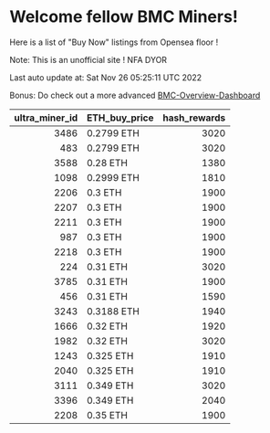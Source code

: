 # Welcome fellow BMC Miners!
Here is a list of "Buy Now" listings from Opensea floor !

Note: This is an unofficial site ! NFA DYOR

Last auto update at: Sat Nov 26 05:25:11 UTC 2022

Bonus: Do check out a more advanced [BMC-Overview-Dashboard](https://dune.com/defifunk/BMC-Overview-Dashboard)


|   ultra_miner_id | ETH_buy_price   |   hash_rewards |
|-----------------:|:----------------|---------------:|
|             3486 | 0.2799 ETH      |           3020 |
|              483 | 0.2799 ETH      |           3020 |
|             3588 | 0.28 ETH        |           1380 |
|             1098 | 0.2999 ETH      |           1810 |
|             2206 | 0.3 ETH         |           1900 |
|             2207 | 0.3 ETH         |           1900 |
|             2211 | 0.3 ETH         |           1900 |
|              987 | 0.3 ETH         |           1900 |
|             2218 | 0.3 ETH         |           1900 |
|              224 | 0.31 ETH        |           3020 |
|             3785 | 0.31 ETH        |           1900 |
|              456 | 0.31 ETH        |           1590 |
|             3243 | 0.3188 ETH      |           1940 |
|             1666 | 0.32 ETH        |           1920 |
|             1982 | 0.32 ETH        |           3020 |
|             1243 | 0.325 ETH       |           1910 |
|             2040 | 0.325 ETH       |           1910 |
|             3111 | 0.349 ETH       |           3020 |
|             3396 | 0.349 ETH       |           2040 |
|             2208 | 0.35 ETH        |           1900 |